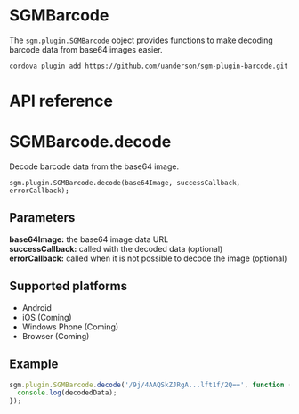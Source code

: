 SGMBarcode
==========

The `sgm.plugin.SGMBarcode` object provides functions to make decoding barcode data from base64 images easier.

    cordova plugin add https://github.com/uanderson/sgm-plugin-barcode.git

# API reference

SGMBarcode.decode
=================

Decode barcode data from the base64 image.

    sgm.plugin.SGMBarcode.decode(base64Image, successCallback, errorCallback);

Parameters
----------

**base64Image:** the base64 image data URL  
**successCallback:** called with the decoded data (optional)  
**errorCallback:** called when it is not possible to decode the image (optional)

Supported platforms
-------------------

- Android
- iOS (Coming)
- Windows Phone (Coming)
- Browser (Coming)

Example
-------
```javascript
sgm.plugin.SGMBarcode.decode('/9j/4AAQSkZJRgA...lft1f/2Q==', function (decodedData) {
  console.log(decodedData);
});
```